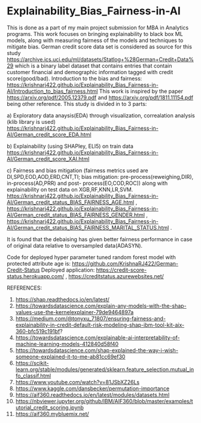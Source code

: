 # Explainability_Bias_Fairness-in-AI
This is done as a part of my main project submission for MBA in Analytics programs.
This work focuses on bringing explainability to black box ML models, along with measuring fairness of the models and techniques to mitigate bias.
German credit score data set is considered as source for this study https://archive.ics.uci.edu/ml/datasets/Statlog+%28German+Credit+Data%29 which is a binary label dataset that contains entries that contain customer financial and demographic information tagged with credit score(good/bad).
Introduction to the bias and fairness:
https://krishnarj422.github.io/Explainability_Bias_Fairness-in-AI/Introduction_to_bias_fairness.html
This work is inspired by the paper https://arxiv.org/pdf/2005.12379.pdf and https://arxiv.org/pdf/1811.11154.pdf being other reference.
This study is divided in to 3 parts:

 a) Exploratory data anaysis(EDA) through visualization, correalation analysis (klib library is used) 
 https://krishnarj422.github.io/Explainability_Bias_Fairness-in-AI/German_credit_score_EDA.html
 
 b) Explainability (using SHAPley, ELI5) on train data
 https://krishnarj422.github.io/Explainability_Bias_Fairness-in-AI/German_credit_score_XAI.html
 
 c) Fairness and bias mitigation (fairness metrics used are DI,SPD,EOD,AOD,ERD,CNT,TI; bias mitigation: pre-process(reweighing,DIR), in-process(AD,PRR) and post-    process(EO,COD,ROC)) along with explainability on test data on XGB,RF,KNN,LR,SVM.
 https://krishnarj422.github.io/Explainability_Bias_Fairness-in-AI/German_credit_status_BIAS_FAIRNESS_AGE.html  ,
 https://krishnarj422.github.io/Explainability_Bias_Fairness-in-AI/German_credit_status_BIAS_FAIRNESS_GENDER.html  ,
 https://krishnarj422.github.io/Explainability_Bias_Fairness-in-AI/German_credit_status_BIAS_FAIRNESS_MARITAL_STATUS.html .
 
 It is found that the debaising has given better fairness performance in case of original data relative to oversampled data(ADASYN).
 
 Code for deployed hyper parameter tuned random forest model with protected attribute age is: https://github.com/KrishnaRJ422/German-Credit-Status
 Deployed application: https://credit-score-status.herokuapp.com/   ,   https://creditstatus.azurewebsites.net/
 
REFERENCES:
1. https://shap.readthedocs.io/en/latest/
2. https://towardsdatascience.com/explain-any-models-with-the-shap-values-use-the-kernelexplainer-79de9464897a
3. https://medium.com/@tonyxu_71807/ensuring-fairness-and-explainability-in-credit-default-risk-modeling-shap-ibm-tool-kit-aix-360-bfc519c191bf?
4. https://towardsdatascience.com/explainable-ai-interpretability-of-machine-learning-models-412840d58f40 
5. https://towardsdatascience.com/shap-explained-the-way-i-wish-someone-explained-it-to-me-ab81cc69ef30
6. https://scikit-learn.org/stable/modules/generated/sklearn.feature_selection.mutual_info_classif.html
7. https://www.youtube.com/watch?v=81JSbXZ26Ls
8. https://www.kaggle.com/dansbecker/permutation-importance
9. https://aif360.readthedocs.io/en/latest/modules/datasets.html
10. https://nbviewer.jupyter.org/github/IBM/AIF360/blob/master/examples/tutorial_credit_scoring.ipynb
11. https://aif360.mybluemix.net/
